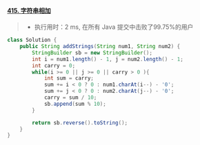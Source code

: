 #### [415. 字符串相加](https://leetcode-cn.com/problems/add-strings/)

> - 执行用时：2 ms, 在所有 Java 提交中击败了99.75%的用户

```java
class Solution {
    public String addStrings(String num1, String num2) {
        StringBuilder sb = new StringBuilder();
        int i = num1.length() - 1, j = num2.length() - 1;
        int carry = 0;
        while(i >= 0 || j >= 0 || carry > 0 ){
            int sum = carry;
            sum += i < 0 ? 0 : num1.charAt(i--) - '0';
            sum += j < 0 ? 0 : num2.charAt(j--) - '0';
            carry = sum / 10;
            sb.append(sum % 10);
        }

        return sb.reverse().toString();
    }
}
```

